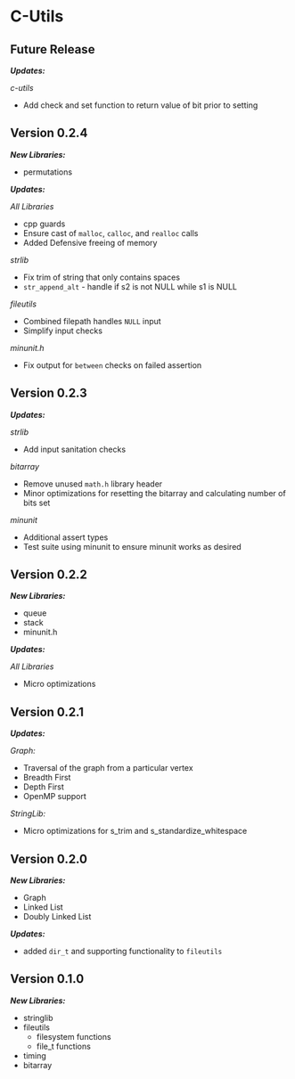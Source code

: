 # C-Utils

## Future Release

***Updates:***

*c-utils*
* Add check and set function to return value of bit prior to setting


## Version 0.2.4
***New Libraries:***
* permutations

***Updates:***

*All Libraries*
* cpp guards
* Ensure cast of `malloc`, `calloc`, and `realloc` calls
* Added Defensive freeing of memory

*strlib*
* Fix trim of string that only contains spaces
* `str_append_alt` - handle if s2 is not NULL while s1 is NULL

*fileutils*
* Combined filepath handles `NULL` input
* Simplify input checks

*minunit.h*
* Fix output for `between` checks on failed assertion


## Version 0.2.3
***Updates:***

*strlib*
* Add input sanitation checks

*bitarray*
* Remove unused `math.h` library header
* Minor optimizations for resetting the bitarray and calculating number of bits set

*minunit*
* Additional assert types
* Test suite using minunit to ensure minunit works as desired


## Version 0.2.2
***New Libraries:***
* queue
* stack
* minunit.h

***Updates:***

*All Libraries*
* Micro optimizations


## Version 0.2.1
***Updates:***

*Graph:*
* Traversal of the graph from a particular vertex
* Breadth First
* Depth First
* OpenMP support

*StringLib:*
* Micro optimizations for s_trim and s_standardize_whitespace


## Version 0.2.0
***New Libraries:***
* Graph
* Linked List
* Doubly Linked List

***Updates:***
* added `dir_t` and supporting functionality to `fileutils`


## Version 0.1.0
***New Libraries:***
* stringlib
* fileutils
    * filesystem functions
    * file_t functions
* timing
* bitarray
